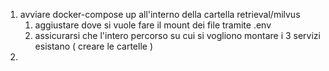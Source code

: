 1. avviare docker-compose up all'interno della cartella retrieval/milvus
   1. aggiustare dove si vuole fare il mount dei file tramite .env
   2. assicurarsi che l'intero percorso su cui si vogliono montare i 3 servizi esistano ( creare le cartelle )
2.